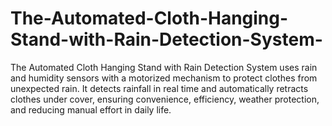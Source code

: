 # The-Automated-Cloth-Hanging-Stand-with-Rain-Detection-System-
The Automated Cloth Hanging Stand with Rain Detection System uses rain and humidity sensors with a motorized mechanism to protect clothes from unexpected rain. It detects rainfall in real time and automatically retracts clothes under cover, ensuring convenience, efficiency, weather protection, and reducing manual effort in daily life.

